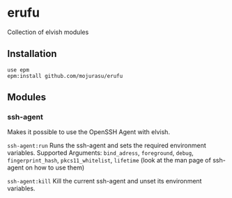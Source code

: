 # erufu
Collection of elvish modules

## Installation
```
use epm
epm:install github.com/mojurasu/erufu
```

## Modules
### ssh-agent
Makes it possible to use the OpenSSH Agent with elvish.


`ssh-agent:run` Runs the ssh-agent and sets the required environment variables. Supported Arguments: `bind_adress`, `foreground`, `debug`, `fingerprint_hash`, `pkcs11_whitelist`, `lifetime` (look at the man page of ssh-agent on how to use them)

`ssh-agent:kill` Kill the current ssh-agent and unset its environment variables. 
